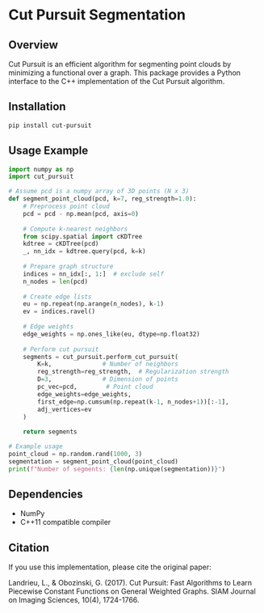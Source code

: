 # Cut Pursuit Segmentation

## Overview

Cut Pursuit is an efficient algorithm for segmenting point clouds by minimizing a functional over a graph. This package provides a Python interface to the C++ implementation of the Cut Pursuit algorithm.

## Installation

```bash
pip install cut-pursuit
```

## Usage Example

```python
import numpy as np
import cut_pursuit

# Assume pcd is a numpy array of 3D points (N x 3)
def segment_point_cloud(pcd, k=7, reg_strength=1.0):
    # Preprocess point cloud 
    pcd = pcd - np.mean(pcd, axis=0)
    
    # Compute k-nearest neighbors
    from scipy.spatial import cKDTree
    kdtree = cKDTree(pcd)
    _, nn_idx = kdtree.query(pcd, k=k)
    
    # Prepare graph structure
    indices = nn_idx[:, 1:]  # exclude self
    n_nodes = len(pcd)
    
    # Create edge lists
    eu = np.repeat(np.arange(n_nodes), k-1)
    ev = indices.ravel()
    
    # Edge weights 
    edge_weights = np.ones_like(eu, dtype=np.float32)
    
    # Perform cut pursuit
    segments = cut_pursuit.perform_cut_pursuit(
        K=k,              # Number of neighbors
        reg_strength=reg_strength,  # Regularization strength
        D=3,              # Dimension of points
        pc_vec=pcd,        # Point cloud 
        edge_weights=edge_weights,
        first_edge=np.cumsum(np.repeat(k-1, n_nodes+1))[:-1],
        adj_vertices=ev
    )
    
    return segments

# Example usage
point_cloud = np.random.rand(1000, 3)
segmentation = segment_point_cloud(point_cloud)
print(f"Number of segments: {len(np.unique(segmentation))}")
```

## Dependencies

- NumPy
- C++11 compatible compiler

## Citation

If you use this implementation, please cite the original paper:

Landrieu, L., & Obozinski, G. (2017). Cut Pursuit: Fast Algorithms to Learn Piecewise Constant Functions on General Weighted Graphs. SIAM Journal on Imaging Sciences, 10(4), 1724-1766.
